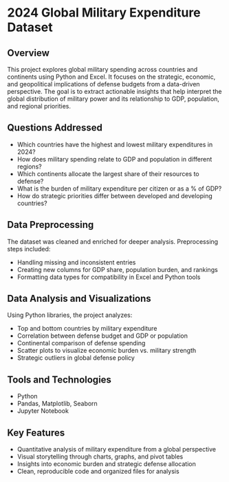 # 2024 Global Military Expenditure Dataset

## Overview  
This project explores global military spending across countries and continents using Python and Excel. It focuses on the strategic, economic, and geopolitical implications of defense budgets from a data-driven perspective. The goal is to extract actionable insights that help interpret the global distribution of military power and its relationship to GDP, population, and regional priorities. 

## Questions Addressed  
- Which countries have the highest and lowest military expenditures in 2024?  
- How does military spending relate to GDP and population in different regions?  
- Which continents allocate the largest share of their resources to defense?  
- What is the burden of military expenditure per citizen or as a % of GDP?  
- How do strategic priorities differ between developed and developing countries?

## Data Preprocessing  
The dataset was cleaned and enriched for deeper analysis. Preprocessing steps included:  
- Handling missing and inconsistent entries  
- Creating new columns for GDP share, population burden, and rankings  
- Formatting data types for compatibility in Excel and Python tools  

## Data Analysis and Visualizations  
Using Python libraries, the project analyzes:  
- Top and bottom countries by military expenditure  
- Correlation between defense budget and GDP or population  
- Continental comparison of defense spending  
- Scatter plots to visualize economic burden vs. military strength  
- Strategic outliers in global defense policy  

## Tools and Technologies  
- Python  
- Pandas, Matplotlib, Seaborn  
- Jupyter Notebook  

## Key Features  
- Quantitative analysis of military expenditure from a global perspective  
- Visual storytelling through charts, graphs, and pivot tables  
- Insights into economic burden and strategic defense allocation  
- Clean, reproducible code and organized files for analysis

